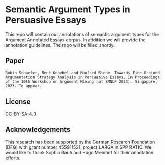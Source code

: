 # Semantic Argument Types in Persuasive Essays

This repo will contain our annotations of semantic argument types for the Argument Annotated Essays corpus. In addition we will provide the annotation guidelines. The repo will be filled shortly. 

## Paper 

```
Robin Schaefer, René Knaebel and Manfred Stede. Towards Fine-Grained Argumentation Strategy Analysis in Persuasive Essays. In Proceedings of the 10th Workshop on Argument Mining (at EMNLP 2023). Singapore, 2023. To appear.
```

## License

CC-BY-SA-4.0

## Acknowledgements

This research has been supported by the German Research Foundation (DFG) with grant number 455911521, project LARGA in SPP RATIO.
We would like to thank Sophia Rauh and Hugo Meinhof for their annotation efforts.